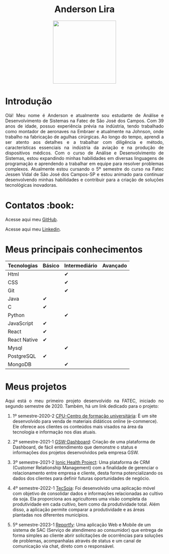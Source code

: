 <h1 align="center"> Anderson Lira </h1>
<div align="center">
<img src="https://user-images.githubusercontent.com/72878812/230811691-e1c37396-afbb-4fe6-a23f-db4946c701e1.jpeg" width="200px"/>

<h1 align="left"> Introdução </h1>
<p align="justify">Olá! Meu nome é Anderson e atualmente sou estudante de Análise e Desenvolvimento de Sistemas na Fatec de São José dos Campos. Com 39 anos de idade, possuo experiência prévia na indústria, tendo trabalhado como montador de aeronaves na Embraer e atualmente na Johnson, onde trabalho na fabricação de agulhas cirúrgicas.
Ao longo do tempo, aprendi a ser atento aos detalhes e a trabalhar com diligência e método, características essenciais na indústria da aviação e na produção de dispositivos médicos. Com o curso de Análise e Desenvolvimento de Sistemas, estou expandindo minhas habilidades em diversas linguagens de programação e aprendendo a trabalhar em equipe para resolver problemas complexos.
Atualmente estou cursando o 5º semestre do curso na Fatec Jessen Vidal de São José dos Campos-SP e estou animado para continuar desenvolvendo minhas habilidades e contribuir para a criação de soluções tecnológicas inovadoras.</p>
</div>

<h1 align="left">  Contatos :book: </h1>

Acesse aqui meu [GitHub](https://github.com/alira1984).
 
Acesse aqui meu [Linkedin](https://www.linkedin.com/in/anderson-lira-ads/).
 


<h1 align="left"> Meus principais conhecimentos </h1> 

| Tecnologias   |    Básico     | Intermediário | Avançado |
| ------------- | ------------- | ------------- | -------- |
|    Html       |               |     ✔         |          |
|    CSS        |             |         ✔       |          |
|    Git        |               |        ✔      |          |
|    Java       |        ✔      |               |          |
|    C          |         ✔     |               |          |
|    Python     |               |        ✔      |          |
|    JavaScript |         ✔     |               |          |
|    React      |        ✔      |               |          |
|   React Native|         ✔     |               |          |
|    Mysql      |               |       ✔       |          |
|   PostgreSQL  |        ✔      |               |          |
|    MongoDB    |             |       ✔         |          |


<h1 align="left">  Meus projetos </h1>
<p align="justify"> Aqui está o meu primeiro projeto desenvolvido na FATEC, iniciado no segundo semestre de 2020. Também, há um link dedicado para o projeto: </P>

1. 1º semestre-2020-2
 [CPU-Centro de formação universitária](https://github.com/alira1984/PortifolioTG/tree/main/APIs/API-01): È um site desenvolvido para venda de materiais didáticos online (e-commerce). Ele oferece aos clientes os conteúdos mais visados na área da tecnologia e informação nos dias atuais.
 
 2. 2º semestre-2021-1
 [GSW-Dashboard](https://github.com/alira1984/PortifolioTG/tree/main/APIs/API-02): Criação de uma plataforma de Dashboard, de fácil entendimento que demonstre o status e informações dos projetos desenvolvidos pela empresa GSW.
 
 3. 3º semestre-2021-2
 [Ionic Health Project](https://github.com/alira1984/PortifolioTG/tree/main/APIs/API-03): Uma plataforma de CRM (Customer Relationship Management) com a finalidade de gerenciar o relacionamento entre empresa e cliente, desta forma potencializando os dados dos clientes para definir futuras oportunidades de negócio.
 
 4. 4º semestre-2022-1  [TecSoja](https://github.com/alira1984/PortifolioTG/tree/main/APIs/API-04): Foi desenvolvido uma aplicação móvel
com objetivo de consolidar dados e informações relacionadas ao cultivo da soja. Ela proporciona aos agricultores uma visão completa da produtividade em cada cultivo, bem como da produtividade total. Além disso, a aplicação permite comparar a produtividade e as áreas plantadas nos diferentes municípios.

5. 5º semestre-2023-1  [Reportfy](https://github.com/alira1984/PortifolioTG/tree/main/APIs/API-05): Uma aplicação Web e Mobile de um sistema de SAC (Serviço de atendimeno ao consumidor) que entrega de forma simples ao cliente abrir solicitações de ocorrências para soluções de problemas, acompanhalas através de status e um canal de comunicação via chat, direto com o responsável.
 





